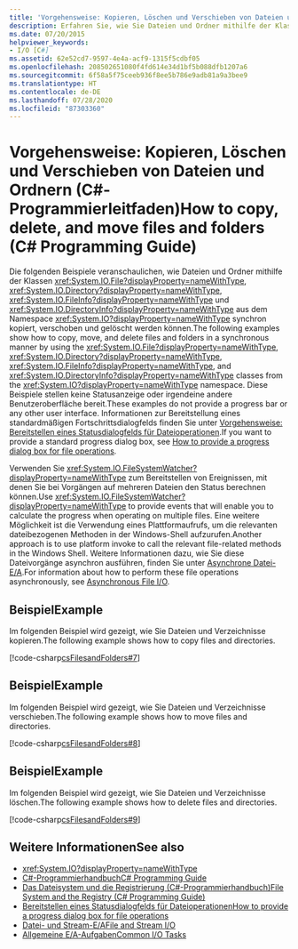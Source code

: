 ```yaml
---
title: 'Vorgehensweise: Kopieren, Löschen und Verschieben von Dateien und Ordnern (C#-Programmierleitfaden)'
description: Erfahren Sie, wie Sie Dateien und Ordner mithilfe der Klassen „File“, „Directory“, „FileInfo“ und „DirectoryInfo“ kopieren, löschen und verschieben.
ms.date: 07/20/2015
helpviewer_keywords:
- I/O [C#]
ms.assetid: 62e52cd7-9597-4e4a-acf9-1315f5cdbf05
ms.openlocfilehash: 208502651080f4fd614e34d1bf5b088dfb1207a6
ms.sourcegitcommit: 6f58a5f75ceeb936f8ee5b786e9adb81a9a3bee9
ms.translationtype: HT
ms.contentlocale: de-DE
ms.lasthandoff: 07/28/2020
ms.locfileid: "87303360"
---
```

# <a name="how-to-copy-delete-and-move-files-and-folders-c-programming-guide"></a><span data-ttu-id="0a5d2-103">Vorgehensweise: Kopieren, Löschen und Verschieben von Dateien und Ordnern (C#-Programmierleitfaden)</span><span class="sxs-lookup"><span data-stu-id="0a5d2-103">How to copy, delete, and move files and folders (C# Programming Guide)</span></span>
<span data-ttu-id="0a5d2-104">Die folgenden Beispiele veranschaulichen, wie Dateien und Ordner mithilfe der Klassen <xref:System.IO.File?displayProperty=nameWithType>, <xref:System.IO.Directory?displayProperty=nameWithType>, <xref:System.IO.FileInfo?displayProperty=nameWithType> und <xref:System.IO.DirectoryInfo?displayProperty=nameWithType> aus dem Namespace <xref:System.IO?displayProperty=nameWithType> synchron kopiert, verschoben und gelöscht werden können.</span><span class="sxs-lookup"><span data-stu-id="0a5d2-104">The following examples show how to copy, move, and delete files and folders in a synchronous manner by using the <xref:System.IO.File?displayProperty=nameWithType>, <xref:System.IO.Directory?displayProperty=nameWithType>, <xref:System.IO.FileInfo?displayProperty=nameWithType>, and <xref:System.IO.DirectoryInfo?displayProperty=nameWithType> classes from the <xref:System.IO?displayProperty=nameWithType> namespace.</span></span> <span data-ttu-id="0a5d2-105">Diese Beispiele stellen keine Statusanzeige oder irgendeine andere Benutzeroberfläche bereit.</span><span class="sxs-lookup"><span data-stu-id="0a5d2-105">These examples do not provide a progress bar or any other user interface.</span></span> <span data-ttu-id="0a5d2-106">Informationen zur Bereitstellung eines standardmäßigen Fortschrittsdialogfelds finden Sie unter [Vorgehensweise: Bereitstellen eines Statusdialogfelds für Dateioperationen](how-to-provide-a-progress-dialog-box-for-file-operations.md).</span><span class="sxs-lookup"><span data-stu-id="0a5d2-106">If you want to provide a standard progress dialog box, see [How to provide a progress dialog box for file operations](how-to-provide-a-progress-dialog-box-for-file-operations.md).</span></span>  
  
 <span data-ttu-id="0a5d2-107">Verwenden Sie <xref:System.IO.FileSystemWatcher?displayProperty=nameWithType> zum Bereitstellen von Ereignissen, mit denen Sie bei Vorgängen auf mehreren Dateien den Status berechnen können.</span><span class="sxs-lookup"><span data-stu-id="0a5d2-107">Use <xref:System.IO.FileSystemWatcher?displayProperty=nameWithType> to provide events that will enable you to calculate the progress when operating on multiple files.</span></span> <span data-ttu-id="0a5d2-108">Eine weitere Möglichkeit ist die Verwendung eines Plattformaufrufs, um die relevanten dateibezogenen Methoden in der Windows-Shell aufzurufen.</span><span class="sxs-lookup"><span data-stu-id="0a5d2-108">Another approach is to use platform invoke to call the relevant file-related methods in the Windows Shell.</span></span> <span data-ttu-id="0a5d2-109">Weitere Informationen dazu, wie Sie diese Dateivorgänge asynchron ausführen, finden Sie unter [Asynchrone Datei-E/A](../../../standard/io/asynchronous-file-i-o.md).</span><span class="sxs-lookup"><span data-stu-id="0a5d2-109">For information about how to perform these file operations asynchronously, see [Asynchronous File I/O](../../../standard/io/asynchronous-file-i-o.md).</span></span>  
  
## <a name="example"></a><span data-ttu-id="0a5d2-110">Beispiel</span><span class="sxs-lookup"><span data-stu-id="0a5d2-110">Example</span></span>  
 <span data-ttu-id="0a5d2-111">Im folgenden Beispiel wird gezeigt, wie Sie Dateien und Verzeichnisse kopieren.</span><span class="sxs-lookup"><span data-stu-id="0a5d2-111">The following example shows how to copy files and directories.</span></span>  
  
 [!code-csharp[csFilesandFolders#7](~/samples/snippets/csharp/VS_Snippets_VBCSharp/csFilesAndFolders/CS/FileIteration.cs#7)]  
  
## <a name="example"></a><span data-ttu-id="0a5d2-112">Beispiel</span><span class="sxs-lookup"><span data-stu-id="0a5d2-112">Example</span></span>  
 <span data-ttu-id="0a5d2-113">Im folgenden Beispiel wird gezeigt, wie Sie Dateien und Verzeichnisse verschieben.</span><span class="sxs-lookup"><span data-stu-id="0a5d2-113">The following example shows how to move files and directories.</span></span>  
  
 [!code-csharp[csFilesandFolders#8](~/samples/snippets/csharp/VS_Snippets_VBCSharp/csFilesAndFolders/CS/FileIteration.cs#8)]  
  
## <a name="example"></a><span data-ttu-id="0a5d2-114">Beispiel</span><span class="sxs-lookup"><span data-stu-id="0a5d2-114">Example</span></span>  
 <span data-ttu-id="0a5d2-115">Im folgenden Beispiel wird gezeigt, wie Sie Dateien und Verzeichnisse löschen.</span><span class="sxs-lookup"><span data-stu-id="0a5d2-115">The following example shows how to delete files and directories.</span></span>  
  
 [!code-csharp[csFilesandFolders#9](~/samples/snippets/csharp/VS_Snippets_VBCSharp/csFilesAndFolders/CS/FileIteration.cs#9)]  
  
## <a name="see-also"></a><span data-ttu-id="0a5d2-116">Weitere Informationen</span><span class="sxs-lookup"><span data-stu-id="0a5d2-116">See also</span></span>

- <xref:System.IO?displayProperty=nameWithType>
- [<span data-ttu-id="0a5d2-117">C#-Programmierhandbuch</span><span class="sxs-lookup"><span data-stu-id="0a5d2-117">C# Programming Guide</span></span>](../index.md)
- [<span data-ttu-id="0a5d2-118">Das Dateisystem und die Registrierung (C#-Programmierhandbuch)</span><span class="sxs-lookup"><span data-stu-id="0a5d2-118">File System and the Registry (C# Programming Guide)</span></span>](index.md)
- [<span data-ttu-id="0a5d2-119">Bereitstellen eines Statusdialogfelds für Dateioperationen</span><span class="sxs-lookup"><span data-stu-id="0a5d2-119">How to provide a progress dialog box for file operations</span></span>](how-to-provide-a-progress-dialog-box-for-file-operations.md)
- [<span data-ttu-id="0a5d2-120">Datei- und Stream-E/A</span><span class="sxs-lookup"><span data-stu-id="0a5d2-120">File and Stream I/O</span></span>](../../../standard/io/index.md)
- [<span data-ttu-id="0a5d2-121">Allgemeine E/A-Aufgaben</span><span class="sxs-lookup"><span data-stu-id="0a5d2-121">Common I/O Tasks</span></span>](../../../standard/io/common-i-o-tasks.md)
